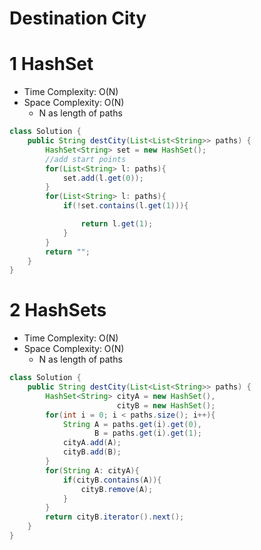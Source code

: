 # Destination City

# 1 HashSet

- Time Complexity: O(N)
- Space Complexity: O(N)
  - N as length of paths

```java
class Solution {
    public String destCity(List<List<String>> paths) {
        HashSet<String> set = new HashSet();
        //add start points
        for(List<String> l: paths){
            set.add(l.get(0));
        }
        for(List<String> l: paths){
            if(!set.contains(l.get(1))){

                return l.get(1);
            }
        }
        return "";
    }
}
```

# 2 HashSets

- Time Complexity: O(N)
- Space Complexity: O(N)
  - N as length of paths

```java
class Solution {
    public String destCity(List<List<String>> paths) {
        HashSet<String> cityA = new HashSet(),
                        cityB = new HashSet();
        for(int i = 0; i < paths.size(); i++){
            String A = paths.get(i).get(0),
                   B = paths.get(i).get(1);
            cityA.add(A);
            cityB.add(B);
        }
        for(String A: cityA){
            if(cityB.contains(A)){
                cityB.remove(A);
            }
        }
        return cityB.iterator().next();
    }
}
```
